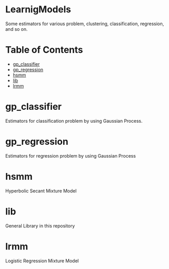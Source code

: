 # LearnigModels
Some estimators for various problem, clustering, classification, regression, and so on.

Table of Contents
=================

* [gp_classifier](#gp_classifier)
* [gp_regression](#gp_regression)
* [hsmm](#hsmm)
* [lib](#lib)
* [lrmm](#lrmm)

# gp_classifier
Estimators for classification problem by using Gaussian Process.

# gp_regression
Estimators for regression problem by using Gaussian Process

# hsmm
Hyperbolic Secant Mixture Model

# lib
General Library in this repository

# lrmm
Logistic Regression Mixture Model
